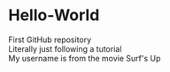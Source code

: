 # Hello-World
First GitHub repository <br />
Literally just following a tutorial <br />
My username is from the movie Surf's Up
